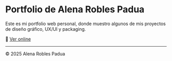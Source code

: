 # Portfolio de Alena Robles Padua

Este es mi portfolio web personal, donde muestro algunos de mis proyectos de diseño gráfico, UX/UI y packaging.

🔗 [Ver online](https://alenarp.github.io/portfolio/)

---

© 2025 Alena Robles Padua

